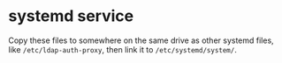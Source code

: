 # systemd service

Copy these files to somewhere on the same drive as other systemd files, like `/etc/ldap-auth-proxy`, then link it to `/etc/systemd/system/`.
